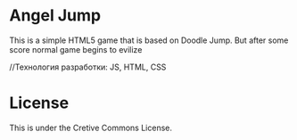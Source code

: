 # Angel Jump

This is a simple HTML5 game that is based on Doodle Jump. But after some score normal game begins to evilize

//Технология разработки:
JS, HTML, CSS

# License

This is under the Cretive Commons License.
